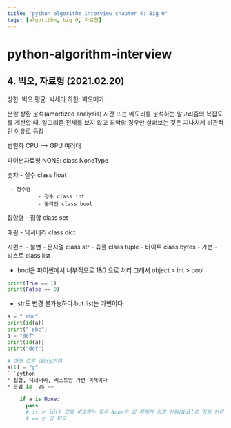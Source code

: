 ```yaml
---
title: "python algorithm interview chapter 4: Big O"
tags: [algorithm, big O, 자료형]
---
```



# python-algorithm-interview

## 4. 빅오, 자료형 (2021.02.20)

상한: 빅오
평균: 빅세타
하한: 빅오메가

분할 상환 분석(amortized analysis)
시간 또는 메모리를 분석하는 알고리즘의 복잡도를 계산할 때, 알고리즘 전체를 보지 않고 최악의 경우만 살펴보는 것은 지나치게 비관적인 이유로 등장

병렬화
CPU --> GPU 여러대

파이썬자료형
NONE: class NoneType

숫자 - 실수 class float

     - 정수형 
              - 정수 class int
              - 불리언 class bool

집합형 - 집합 class set

매핑 - 딕셔너리 class dict

시퀸스 - 불변
               - 문자열 class str
               - 튜플 class tuple
               - 바이트 class bytes
       - 가변
               - 리스트 class list

* bool은 파이썬에서 내부적으로 1&0 으로 처리 그래서 object > int > bool
```python
print(True == 1)
print(False == 0)
```
* str도 변경 불가능하다 but list는 가변이다
```python
a = " abc"
print(id(a))
print(" abc")
a = "def"
print(id(a))
print("def")

# 아래 값은 에러날거야
a[1] = "g"
```python
* 집합, 딕녀너리, 리스트만 가변 객체이다
* 문법 is  VS ==

    if a is None:
      pass
      # is 는 id() 값을 비교하는 함수 None은 값 자체가 정의 안됨(Null로 정의 안된 상태) 그래서 == 로 비교 불가능
      # == 는 값 비교

